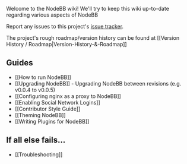 Welcome to the NodeBB wiki! We'll try to keep this wiki up-to-date regarding various aspects of NodeBB

Report any issues to this project's [issue tracker](https://github.com/designcreateplay/NodeBB/issues).

The project's rough roadmap/version history can be found at [[Version History / Roadmap|Version-History-&-Roadmap]]

## Guides

* [[How to run NodeBB]]
* [[Upgrading NodeBB]] - Upgrading NodeBB between revisions (e.g. v0.0.4 to v0.0.5)
* [[Configuring nginx as a proxy to NodeBB]]
* [[Enabling Social Network Logins]]
* [[Contributor Style Guide]]
* [[Theming NodeBB]]
* [[Writing Plugins for NodeBB]]

## If all else fails...

* [[Troubleshooting]]